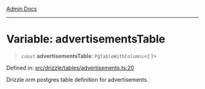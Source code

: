 [Admin Docs](/)

***

# Variable: advertisementsTable

> `const` **advertisementsTable**: `PgTableWithColumns`\<\{ \}\>

Defined in: [src/drizzle/tables/advertisements.ts:20](https://github.com/gautam-divyanshu/talawa-api/blob/22f85ff86fcf5f38b53dcdb9fe90ab33ea32d944/src/drizzle/tables/advertisements.ts#L20)

Drizzle orm postgres table definition for advertisements.
